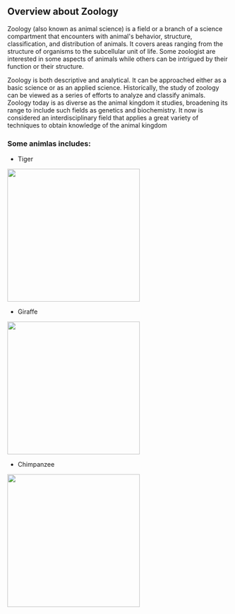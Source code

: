 ## Overview about Zoology

Zoology (also known as animal science) is a field or a branch of a science compartment that encounters with animal's behavior, structure, classification, and distribution of animals. It covers areas ranging from the structure of organisms to the subcellular unit of life. Some zoologist are interested in some aspects of animals while others can be intrigued by their function or their structure.

Zoology is both descriptive and analytical. It can be approached either as a basic science or as an applied science. Historically, the study of zoology can be viewed as a series of efforts to analyze and classify animals. Zoology today is as diverse as the animal kingdom it studies, broadening its range to include such fields as genetics and biochemistry. It now is considered an interdisciplinary field that applies a great variety of techniques to obtain knowledge of the animal kingdom

### Some animlas includes:
* Tiger
<img src="https://detroitzoo.org/wp-content/uploads/2015/08/Tiger.jpg" width="300"/>

* Giraffe
<img src="https://www.denverzoo.org/wp-content/uploads/2018/09/giraffe-encounter-button-1.jpg" width="300"/>

* Chimpanzee
 <img src="https://animals.sandiegozoo.org/sites/default/files/2016-10/animals_hero_chimpanzee.jpg" width="300"/>